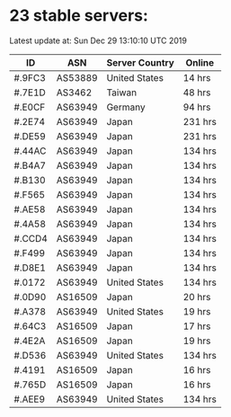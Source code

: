 # 23 stable servers:

Latest update at: Sun Dec 29 13:10:10 UTC 2019

| ID | ASN | Server Country | Online |
| -- | --- | -------------- | ------ |
| #.9FC3 | AS53889 | United States | 14 hrs |
| #.7E1D | AS3462 | Taiwan | 48 hrs |
| #.E0CF | AS63949 | Germany | 94 hrs |
| #.2E74 | AS63949 | Japan | 231 hrs |
| #.DE59 | AS63949 | Japan | 231 hrs |
| #.44AC | AS63949 | Japan | 134 hrs |
| #.B4A7 | AS63949 | Japan | 134 hrs |
| #.B130 | AS63949 | Japan | 134 hrs |
| #.F565 | AS63949 | Japan | 134 hrs |
| #.AE58 | AS63949 | Japan | 134 hrs |
| #.4A58 | AS63949 | Japan | 134 hrs |
| #.CCD4 | AS63949 | Japan | 134 hrs |
| #.F499 | AS63949 | Japan | 134 hrs |
| #.D8E1 | AS63949 | Japan | 134 hrs |
| #.0172 | AS63949 | United States | 134 hrs |
| #.0D90 | AS16509 | Japan | 20 hrs |
| #.A378 | AS63949 | United States | 19 hrs |
| #.64C3 | AS16509 | Japan | 17 hrs |
| #.4E2A | AS16509 | Japan | 19 hrs |
| #.D536 | AS63949 | United States | 134 hrs |
| #.4191 | AS16509 | Japan | 16 hrs |
| #.765D | AS16509 | Japan | 16 hrs |
| #.AEE9 | AS63949 | United States | 134 hrs |

